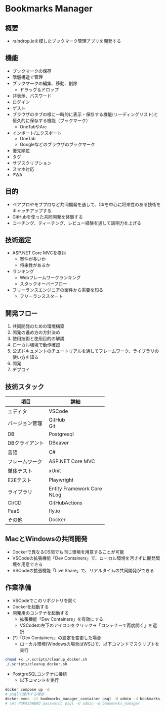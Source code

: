 # Bookmarks Manager

## 概要

- raindrop.ioを模したブックマーク管理アプリを開発する

## 機能

- ブックマークの保存
- 階層構造で管理
- ブックマークの編集、移動、削除
  - ドラッグ＆ドロップ
- 非表示、パスワード
- ログイン
- ゲスト
- ブラウザのタブの様に一時的に表示・保存する機能(リーディングリスト)と恒久的に保存する機能（ブックマーク）
  - OneTabやArc
- インポート/エクスポート
  - OneTab
  - Googleなどのブラウザのブックマーク
- 優先順位
- タグ
- サブスクリプション
- スマホ対応
- PWA

## 目的

- ペアプロやモブプロなど共同開発を通して、C#を中心に将来性のある技術をキャッチアップする
- GitHubを使った共同開発を体験する
- コーチング、ティーチング、レビュー経験を通して説明力を上げる

## 技術選定

- ASP.NET Core MVCを検討
  - 案件が多いか
  - 将来性があるか
- ランキング
  - Webフレームワークランキング
  - スタックオーバーフロー
- フリーランスエンジニアの案件から需要を知る
  - フリーランススタート

## 開発フロー

1. 共同開発のための環境構築
2. 開発の進め方の方針決め
3. 使用技術と使用目的の解説
4. ローカル環境で動作確認
5. 公式ドキュメントのチュートリアルを通してフレームワーク、ライブラリの使い方を知る
6. 開発
7. デプロイ

## 技術スタック

| 項目           | 詳細                           |
| -------------- | ------------------------------ |
| エディタ       | VSCode                         |
| バージョン管理 | GitHub</br>Git                 |
| DB             | Postgresql                     |
| DBクライアント | DBeaver                        |
| 言語           | C#                             |
| フレームワーク | ASP.NET Core MVC               |
| 単体テスト     | xUnit                          |
| E2Eテスト      | Playwright                     |
| ライブラリ     | Entity Framework Core</br>NLog |
| CI/CD          | GitHubActions                  |
| PaaS           | fly.io                         |
| その他         | Docker                         |

## MacとWindowsの共同開発

- Dockerで異なるOS間でも同じ環境を用意することが可能
- VSCodeの拡張機能「Dev Containers」で、ローカル環境を汚さずに開発環境を用意できる
- VSCodeの拡張機能「Live Share」で、リアルタイムの共同開発ができる

## 作業準備

- VSCodeでこのリポジトリを開く
- Dockerを起動する
- 開発用のコンテナを起動する
  - 拡張機能「Dev Containers」を有効にする
  - VSCodeの左下のアイコンをクリック→「コンテナーで再度開く」を選択
- (\*)「Dev Containers」の設定を変更した場合
  - ローカル環境(Windowsの場合はWSL)で、以下コマンドでスクリプトを実行

```bash
chmod +x ./.scripts/cleanup_docker.sh
./.scripts/cleanup_docker.sh
```

- PostgreSQLコンテナに接続
  - 以下コマンドを実行

```bash
docker compose up -d
# psqlで操作する場合
docker exec -it bookmarks_manager_container psql -U admin -d bookmarks_manager
# set PGPASSWORD password; psql -U admin -d bookmarks_manager
```
